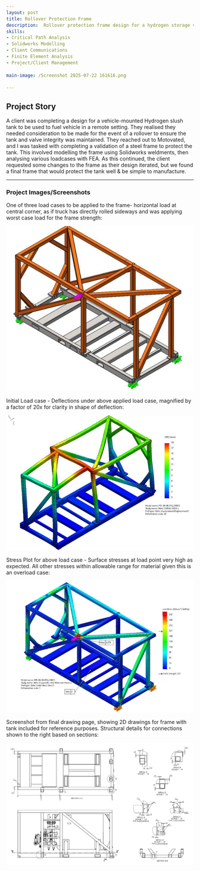 ```yaml
---
layout: post
title: Rollover Protection Frame
description:  Rollover protection frame design for a hydrogen storage vessel. Design based on regulation, validated through analysis. Iterative design based on client requirements
skills: 
- Critical Path Analysis
- Solidworks Modelling
- Client Communications
- Finite Element Analysis
- Project/Client Management

main-image: /Screenshot 2025-07-22 161616.png

---
```


## Project Story

A client was completing a design for a vehicle-mounted Hydrogen slush tank to be used to fuel vehicle in a remote setting. They realised they needed consideration to be made for the event of a rollover to ensure the tank and valve integrity was maintained. They reached out to Motovated, and I was tasked with completing a validation of a steel frame to protect the tank. This involved modelling the frame using Solidworks weldments, then analysing various loadcases with FEA. As this continued, the client requested some changes to the frame as their design iterated, but we found a final frame that would protect the tank well & be simple to manufacture. 

---

### Project Images/Screenshots

One of three load cases to be applied to the frame- horizontal load at central corner, as if truck has directly rolled sideways and was applying worst case load for the frame strength:

![Applied Load](/_projects/Rollover-Protection-Frame/Screenshot%202025-07-22%20161959.png)

Initial Load case - Deflections under above applied load case, magnified by a factor of 20x for clarity in shape of deflection:

![FEA Loadcase](/_projects/Rollover-Protection-Frame/Screenshot%202025-07-22%20161721.png)

Stress Plot for above load case - Surface stresses at load point very high as expected. All other stresses within allowable range for material given this is an overload case:

![FEA Stresses](/_projects/Rollover-Protection-Frame/Screenshot%202025-07-22%20162035.png)

Screenshot from final drawing page, showing 2D drawings for frame with tank included for reference purposes. Structural details for connections shown to the right based on sections:

![Drawing Page](/_projects/Rollover-Protection-Frame/Screenshot%202025-07-28%20104145.png)
